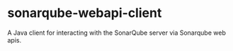 # sonarqube-webapi-client
 A Java client for interacting with the SonarQube server via Sonarqube web apis.
